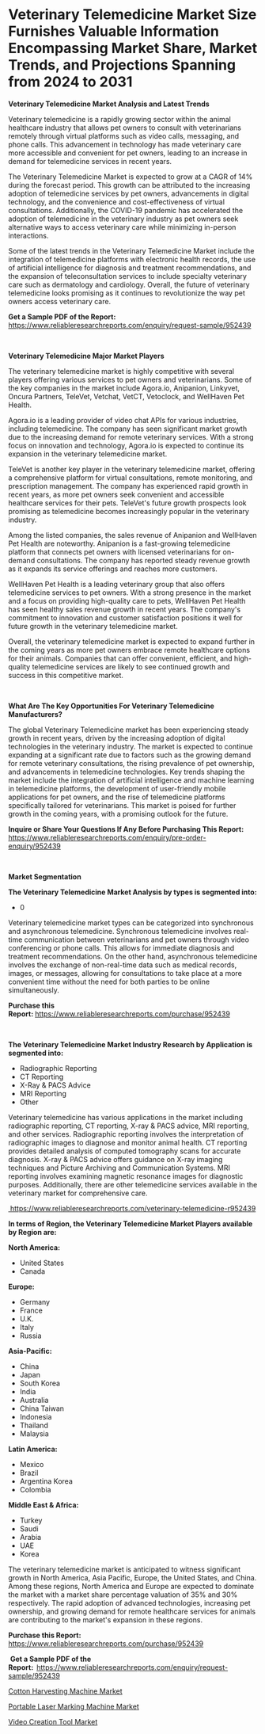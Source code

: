 <p><h1>Veterinary Telemedicine Market Size Furnishes Valuable Information Encompassing Market Share, Market Trends, and Projections Spanning from 2024 to 2031</h1></p><p><strong>Veterinary Telemedicine Market Analysis and Latest Trends</strong></p>
<p><p>Veterinary telemedicine is a rapidly growing sector within the animal healthcare industry that allows pet owners to consult with veterinarians remotely through virtual platforms such as video calls, messaging, and phone calls. This advancement in technology has made veterinary care more accessible and convenient for pet owners, leading to an increase in demand for telemedicine services in recent years.</p><p>The Veterinary Telemedicine Market is expected to grow at a CAGR of 14% during the forecast period. This growth can be attributed to the increasing adoption of telemedicine services by pet owners, advancements in digital technology, and the convenience and cost-effectiveness of virtual consultations. Additionally, the COVID-19 pandemic has accelerated the adoption of telemedicine in the veterinary industry as pet owners seek alternative ways to access veterinary care while minimizing in-person interactions.</p><p>Some of the latest trends in the Veterinary Telemedicine Market include the integration of telemedicine platforms with electronic health records, the use of artificial intelligence for diagnosis and treatment recommendations, and the expansion of teleconsultation services to include specialty veterinary care such as dermatology and cardiology. Overall, the future of veterinary telemedicine looks promising as it continues to revolutionize the way pet owners access veterinary care.</p></p>
<p><strong>Get a Sample PDF of the Report:&nbsp;</strong> <a href="https://www.reliableresearchreports.com/enquiry/request-sample/952439">https://www.reliableresearchreports.com/enquiry/request-sample/952439</a></p>
<p>&nbsp;</p>
<p><strong>Veterinary Telemedicine Major Market Players</strong></p>
<p><p>The veterinary telemedicine market is highly competitive with several players offering various services to pet owners and veterinarians. Some of the key companies in the market include Agora.io, Anipanion, Linkyvet, Oncura Partners, TeleVet, Vetchat, VetCT, Vetoclock, and WellHaven Pet Health.</p><p>Agora.io is a leading provider of video chat APIs for various industries, including telemedicine. The company has seen significant market growth due to the increasing demand for remote veterinary services. With a strong focus on innovation and technology, Agora.io is expected to continue its expansion in the veterinary telemedicine market.</p><p>TeleVet is another key player in the veterinary telemedicine market, offering a comprehensive platform for virtual consultations, remote monitoring, and prescription management. The company has experienced rapid growth in recent years, as more pet owners seek convenient and accessible healthcare services for their pets. TeleVet's future growth prospects look promising as telemedicine becomes increasingly popular in the veterinary industry.</p><p>Among the listed companies, the sales revenue of Anipanion and WellHaven Pet Health are noteworthy. Anipanion is a fast-growing telemedicine platform that connects pet owners with licensed veterinarians for on-demand consultations. The company has reported steady revenue growth as it expands its service offerings and reaches more customers.</p><p>WellHaven Pet Health is a leading veterinary group that also offers telemedicine services to pet owners. With a strong presence in the market and a focus on providing high-quality care to pets, WellHaven Pet Health has seen healthy sales revenue growth in recent years. The company's commitment to innovation and customer satisfaction positions it well for future growth in the veterinary telemedicine market. </p><p>Overall, the veterinary telemedicine market is expected to expand further in the coming years as more pet owners embrace remote healthcare options for their animals. Companies that can offer convenient, efficient, and high-quality telemedicine services are likely to see continued growth and success in this competitive market.</p></p>
<p>&nbsp;</p>
<p><strong>What Are The Key Opportunities For Veterinary Telemedicine Manufacturers?</strong></p>
<p><p>The global Veterinary Telemedicine market has been experiencing steady growth in recent years, driven by the increasing adoption of digital technologies in the veterinary industry. The market is expected to continue expanding at a significant rate due to factors such as the growing demand for remote veterinary consultations, the rising prevalence of pet ownership, and advancements in telemedicine technologies. Key trends shaping the market include the integration of artificial intelligence and machine learning in telemedicine platforms, the development of user-friendly mobile applications for pet owners, and the rise of telemedicine platforms specifically tailored for veterinarians. This market is poised for further growth in the coming years, with a promising outlook for the future.</p></p>
<p><strong>Inquire or Share Your Questions If Any Before Purchasing This Report:</strong> <a href="https://www.reliableresearchreports.com/enquiry/pre-order-enquiry/952439">https://www.reliableresearchreports.com/enquiry/pre-order-enquiry/952439</a></p>
<p>&nbsp;</p>
<p><strong>Market Segmentation</strong></p>
<p><strong>The Veterinary Telemedicine Market Analysis by types is segmented into:</strong></p>
<p><ul><li>0</li></ul></p>
<p><p>Veterinary telemedicine market types can be categorized into synchronous and asynchronous telemedicine. Synchronous telemedicine involves real-time communication between veterinarians and pet owners through video conferencing or phone calls. This allows for immediate diagnosis and treatment recommendations. On the other hand, asynchronous telemedicine involves the exchange of non-real-time data such as medical records, images, or messages, allowing for consultations to take place at a more convenient time without the need for both parties to be online simultaneously.</p></p>
<p><strong>Purchase this Report:&nbsp;</strong><a href="https://www.reliableresearchreports.com/purchase/952439">https://www.reliableresearchreports.com/purchase/952439</a></p>
<p>&nbsp;</p>
<p><strong>The Veterinary Telemedicine Market Industry Research by Application is segmented into:</strong></p>
<p><ul><li>Radiographic Reporting</li><li>CT Reporting</li><li>X-Ray & PACS Advice</li><li>MRI Reporting</li><li>Other</li></ul></p>
<p><p>Veterinary telemedicine has various applications in the market including radiographic reporting, CT reporting, X-ray & PACS advice, MRI reporting, and other services. Radiographic reporting involves the interpretation of radiographic images to diagnose and monitor animal health. CT reporting provides detailed analysis of computed tomography scans for accurate diagnosis. X-ray & PACS advice offers guidance on X-ray imaging techniques and Picture Archiving and Communication Systems. MRI reporting involves examining magnetic resonance images for diagnostic purposes. Additionally, there are other telemedicine services available in the veterinary market for comprehensive care.</p></p>
<p><a href="https://www.reliableresearchreports.com/veterinary-telemedicine-r952439">&nbsp;https://www.reliableresearchreports.com/veterinary-telemedicine-r952439</a></p>
<p><strong>In terms of Region, the Veterinary Telemedicine Market Players available by Region are:</strong></p>
<p>
    <p> <strong> North America: </strong>
        <ul>
            <li>United States</li>
            <li>Canada</li>
        </ul>
        </p> 
    <p> <strong> Europe: </strong>
        <ul>
            <li>Germany</li>
            <li>France</li>
            <li>U.K.</li>
            <li>Italy</li>
            <li>Russia</li>
        </ul>
        </p> 
    <p> <strong> Asia-Pacific: </strong>
        <ul>
            <li>China</li>
            <li>Japan</li>
            <li>South Korea</li>
            <li>India</li>
            <li>Australia</li>
            <li>China Taiwan</li>
            <li>Indonesia</li>
            <li>Thailand</li>
            <li>Malaysia</li>
        </ul>
        </p> 
    <p> <strong> Latin America: </strong>
        <ul>
            <li>Mexico</li>
            <li>Brazil</li>
            <li>Argentina Korea</li>
            <li>Colombia</li>
        </ul>
        </p> 
    <p> <strong> Middle East & Africa: </strong>
        <ul>
            <li>Turkey</li>
            <li>Saudi</li>
            <li>Arabia</li>
            <li>UAE</li>
            <li>Korea</li>
        </ul>
    </p>
    </p>
<p><p>The veterinary telemedicine market is anticipated to witness significant growth in North America, Asia Pacific, Europe, the United States, and China. Among these regions, North America and Europe are expected to dominate the market with a market share percentage valuation of 35% and 30% respectively. The rapid adoption of advanced technologies, increasing pet ownership, and growing demand for remote healthcare services for animals are contributing to the market's expansion in these regions.</p></p>
<p><strong>Purchase this Report: </strong><a href="https://www.reliableresearchreports.com/purchase/952439">https://www.reliableresearchreports.com/purchase/952439</a></p>
<p>&nbsp;<strong>Get a Sample PDF of the Report:&nbsp;&nbsp;</strong><a href="https://www.reliableresearchreports.com/enquiry/request-sample/952439">https://www.reliableresearchreports.com/enquiry/request-sample/952439</a></p>
<p><strong></strong></p>
<p><p><a href="https://www.linkedin.com/pulse/cotton-harvesting-machine-market-share-evolution-growth-sa2ge">Cotton Harvesting Machine Market</a></p><p><a href="https://www.linkedin.com/pulse/portable-laser-marking-machine-market-size-outlook-forecast-xam0e">Portable Laser Marking Machine Market</a></p><p><a href="https://github.com/RichRobinson5/Market-Research-Report-List-5/blob/main/video-creation-tool-market.md">Video Creation Tool Market</a></p></p>